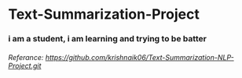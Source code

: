 # Text-Summarization-Project



### i am a student, i am learning and trying to be batter 


###### Referance: https://github.com/krishnaik06/Text-Summarization-NLP-Project.git